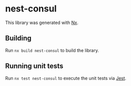 # nest-consul

This library was generated with [Nx](https://nx.dev).

## Building

Run `nx build nest-consul` to build the library.

## Running unit tests

Run `nx test nest-consul` to execute the unit tests via [Jest](https://jestjs.io).
